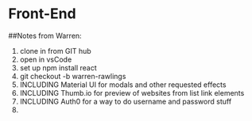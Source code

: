 # Front-End

##Notes from Warren: 
1. clone in from GIT hub
2. open in vsCode
3. set up npm install react
4. git checkout -b warren-rawlings
5. INCLUDING Material UI for modals and other requested effects
6. INCLUDING Thumb.io for preview of websites from list link elements
7. INCLUDING Auth0 for a way to do username and password stuff
8. 
